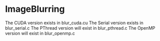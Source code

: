 # ImageBlurring

The CUDA version exists in blur_cuda.cu
The Serial version exists in blur_serial.c
The PThread version will exist in blur_pthread.c
The OpenMP version will exist in blur_openmp.c
